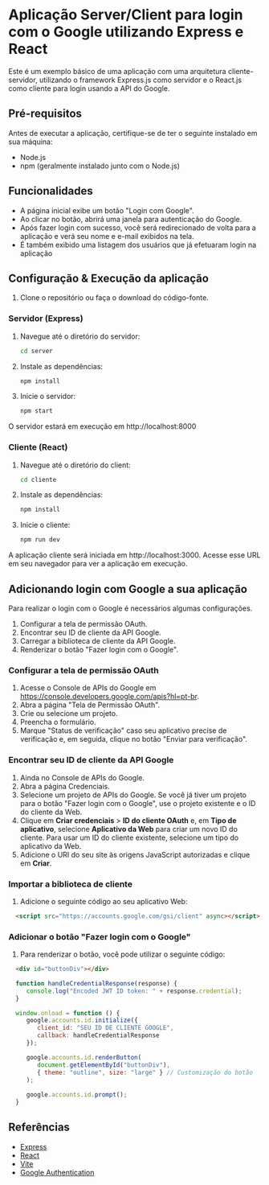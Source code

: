  # Aplicação Server/Client para login com o Google utilizando Express e React

   Este é um exemplo básico de uma aplicação com uma arquitetura cliente-servidor, utilizando o framework Express.js como servidor e o React.js como cliente para login usando a API do Google.

 ## Pré-requisitos

 Antes de executar a aplicação, certifique-se de ter o seguinte instalado em sua máquina:

 - Node.js
 - npm (geralmente instalado junto com o Node.js)

 ## Funcionalidades

 - A página inicial exibe um botão "Login com Google".
 - Ao clicar no botão, abrirá uma janela para autenticação do Google.
 - Após fazer login com sucesso, você será redirecionado de volta para a aplicação e verá seu nome e e-mail exibidos na tela.
 - É também exibido uma listagem dos usuários que já efetuaram login na aplicação

 ## Configuração & Execução da aplicação

 1. Clone o repositório ou faça o download do código-fonte.

 ### Servidor (Express)

 1. Navegue até o diretório do servidor:

    ```bash
    cd server
    ```

 2. Instale as dependências:
 
     ```bash
    npm install
    ```

 3. Inicie o servidor:
 
     ```bash
    npm start
    ```
    
 O servidor estará em execução em http://localhost:8000
 
 ### Cliente (React)
 1. Navegue até o diretório do client:

    ```bash
    cd cliente
    ```

 2. Instale as dependências:
 
     ```bash
    npm install
    ```

 3. Inicie o cliente:
 
     ```bash
    npm run dev
    ```
    
 A aplicação cliente será iniciada em http://localhost:3000. Acesse esse URL em seu navegador para ver a aplicação em execução.

 ## Adicionando login com Google a sua aplicação

 Para realizar o login com o Google é necessários algumas configurações.

 1. Configurar a tela de permissão OAuth.
 2. Encontrar seu ID de cliente da API Google.
 3. Carregar a biblioteca de cliente da API Google.
 4. Renderizar o botão "Fazer login com o Google".

 ### Configurar a tela de permissão OAuth

 1. Acesse o Console de APIs do Google em https://console.developers.google.com/apis?hl=pt-br.
 2. Abra a página "Tela de Permissão OAuth".
 3. Crie ou selecione um projeto.
 4. Preencha o formulário.
 5. Marque "Status de verificação" caso seu aplicativo precise de verificação e, em seguida, clique no botão "Enviar para verificação".
 
 ### Encontrar seu ID de cliente da API Google
 
 1. Ainda no Console de APIs do Google.
 2. Abra a página Credenciais.
 3. Selecione um projeto de APIs do Google. Se você já tiver um projeto para o botão "Fazer login com o Google", use o projeto existente e o ID do cliente da Web.
 4. Clique em **Criar credenciais** > **ID do cliente OAuth** e, em **Tipo de aplicativo**, selecione **Aplicativo da Web** para criar um novo ID do cliente. Para usar um ID do cliente existente, selecione um tipo do aplicativo da Web.
 5. Adicione o URI do seu site às origens JavaScript autorizadas e clique em **Criar**.

 ### Importar a biblioteca de cliente

 1. Adicione o seguinte código ao seu aplicativo Web:

 ```html
   <script src="https://accounts.google.com/gsi/client" async></script>
 ```

 ### Adicionar o botão "Fazer login com o Google"

 1. Para renderizar o botão, você pode utilizar o seguinte código:

 ```html
   <div id="buttonDiv"></div>
 ```

 ```js
   function handleCredentialResponse(response) {
      console.log("Encoded JWT ID token: " + response.credential);
   }

   window.onload = function () {
      google.accounts.id.initialize({
         client_id: "SEU ID DE CLIENTE GOOGLE",
         callback: handleCredentialResponse
      });

      google.accounts.id.renderButton(
         document.getElementById("buttonDiv"),
         { theme: "outline", size: "large" } // Customização do botão
      );
      
      google.accounts.id.prompt();
   }
 ```

 ## Referências

 - [Express](https://expressjs.com/pt-br/)
 - [React](https://react.dev/)
 - [Vite](https://vitejs.dev/)
 - [Google Authentication](https://developers.google.com/identity/gsi/web/guides/overview?hl=pt-br)
